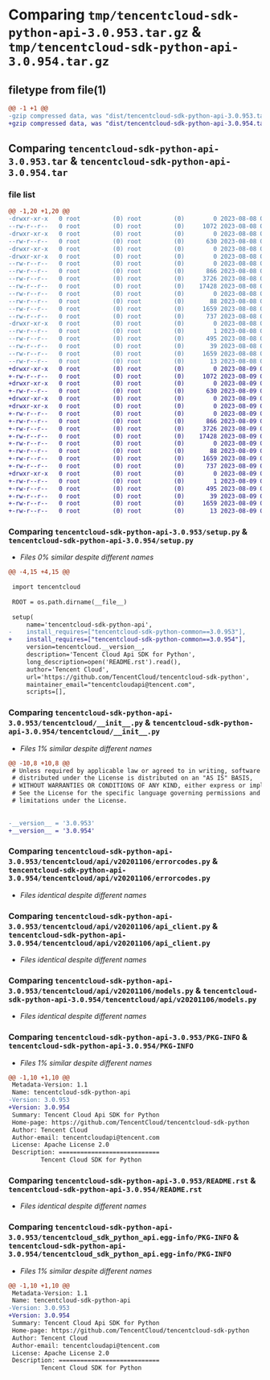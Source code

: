 # Comparing `tmp/tencentcloud-sdk-python-api-3.0.953.tar.gz` & `tmp/tencentcloud-sdk-python-api-3.0.954.tar.gz`

## filetype from file(1)

```diff
@@ -1 +1 @@
-gzip compressed data, was "dist/tencentcloud-sdk-python-api-3.0.953.tar", last modified: Tue Aug  8 00:17:34 2023, max compression
+gzip compressed data, was "dist/tencentcloud-sdk-python-api-3.0.954.tar", last modified: Wed Aug  9 00:17:48 2023, max compression
```

## Comparing `tencentcloud-sdk-python-api-3.0.953.tar` & `tencentcloud-sdk-python-api-3.0.954.tar`

### file list

```diff
@@ -1,20 +1,20 @@
-drwxr-xr-x   0 root         (0) root         (0)        0 2023-08-08 00:17:34.000000 tencentcloud-sdk-python-api-3.0.953/
--rw-r--r--   0 root         (0) root         (0)     1072 2023-08-08 00:17:34.000000 tencentcloud-sdk-python-api-3.0.953/setup.py
-drwxr-xr-x   0 root         (0) root         (0)        0 2023-08-08 00:17:34.000000 tencentcloud-sdk-python-api-3.0.953/tencentcloud/
--rw-r--r--   0 root         (0) root         (0)      630 2023-08-08 00:17:34.000000 tencentcloud-sdk-python-api-3.0.953/tencentcloud/__init__.py
-drwxr-xr-x   0 root         (0) root         (0)        0 2023-08-08 00:17:34.000000 tencentcloud-sdk-python-api-3.0.953/tencentcloud/api/
-drwxr-xr-x   0 root         (0) root         (0)        0 2023-08-08 00:17:34.000000 tencentcloud-sdk-python-api-3.0.953/tencentcloud/api/v20201106/
--rw-r--r--   0 root         (0) root         (0)        0 2023-08-08 00:17:34.000000 tencentcloud-sdk-python-api-3.0.953/tencentcloud/api/v20201106/__init__.py
--rw-r--r--   0 root         (0) root         (0)      866 2023-08-08 00:17:34.000000 tencentcloud-sdk-python-api-3.0.953/tencentcloud/api/v20201106/errorcodes.py
--rw-r--r--   0 root         (0) root         (0)     3726 2023-08-08 00:17:34.000000 tencentcloud-sdk-python-api-3.0.953/tencentcloud/api/v20201106/api_client.py
--rw-r--r--   0 root         (0) root         (0)    17428 2023-08-08 00:17:34.000000 tencentcloud-sdk-python-api-3.0.953/tencentcloud/api/v20201106/models.py
--rw-r--r--   0 root         (0) root         (0)        0 2023-08-08 00:17:34.000000 tencentcloud-sdk-python-api-3.0.953/tencentcloud/api/__init__.py
--rw-r--r--   0 root         (0) root         (0)       88 2023-08-08 00:17:34.000000 tencentcloud-sdk-python-api-3.0.953/setup.cfg
--rw-r--r--   0 root         (0) root         (0)     1659 2023-08-08 00:17:34.000000 tencentcloud-sdk-python-api-3.0.953/PKG-INFO
--rw-r--r--   0 root         (0) root         (0)      737 2023-08-08 00:17:34.000000 tencentcloud-sdk-python-api-3.0.953/README.rst
-drwxr-xr-x   0 root         (0) root         (0)        0 2023-08-08 00:17:34.000000 tencentcloud-sdk-python-api-3.0.953/tencentcloud_sdk_python_api.egg-info/
--rw-r--r--   0 root         (0) root         (0)        1 2023-08-08 00:17:34.000000 tencentcloud-sdk-python-api-3.0.953/tencentcloud_sdk_python_api.egg-info/dependency_links.txt
--rw-r--r--   0 root         (0) root         (0)      495 2023-08-08 00:17:34.000000 tencentcloud-sdk-python-api-3.0.953/tencentcloud_sdk_python_api.egg-info/SOURCES.txt
--rw-r--r--   0 root         (0) root         (0)       39 2023-08-08 00:17:34.000000 tencentcloud-sdk-python-api-3.0.953/tencentcloud_sdk_python_api.egg-info/requires.txt
--rw-r--r--   0 root         (0) root         (0)     1659 2023-08-08 00:17:34.000000 tencentcloud-sdk-python-api-3.0.953/tencentcloud_sdk_python_api.egg-info/PKG-INFO
--rw-r--r--   0 root         (0) root         (0)       13 2023-08-08 00:17:34.000000 tencentcloud-sdk-python-api-3.0.953/tencentcloud_sdk_python_api.egg-info/top_level.txt
+drwxr-xr-x   0 root         (0) root         (0)        0 2023-08-09 00:17:48.000000 tencentcloud-sdk-python-api-3.0.954/
+-rw-r--r--   0 root         (0) root         (0)     1072 2023-08-09 00:17:48.000000 tencentcloud-sdk-python-api-3.0.954/setup.py
+drwxr-xr-x   0 root         (0) root         (0)        0 2023-08-09 00:17:48.000000 tencentcloud-sdk-python-api-3.0.954/tencentcloud/
+-rw-r--r--   0 root         (0) root         (0)      630 2023-08-09 00:17:48.000000 tencentcloud-sdk-python-api-3.0.954/tencentcloud/__init__.py
+drwxr-xr-x   0 root         (0) root         (0)        0 2023-08-09 00:17:48.000000 tencentcloud-sdk-python-api-3.0.954/tencentcloud/api/
+drwxr-xr-x   0 root         (0) root         (0)        0 2023-08-09 00:17:48.000000 tencentcloud-sdk-python-api-3.0.954/tencentcloud/api/v20201106/
+-rw-r--r--   0 root         (0) root         (0)        0 2023-08-09 00:17:48.000000 tencentcloud-sdk-python-api-3.0.954/tencentcloud/api/v20201106/__init__.py
+-rw-r--r--   0 root         (0) root         (0)      866 2023-08-09 00:17:48.000000 tencentcloud-sdk-python-api-3.0.954/tencentcloud/api/v20201106/errorcodes.py
+-rw-r--r--   0 root         (0) root         (0)     3726 2023-08-09 00:17:48.000000 tencentcloud-sdk-python-api-3.0.954/tencentcloud/api/v20201106/api_client.py
+-rw-r--r--   0 root         (0) root         (0)    17428 2023-08-09 00:17:48.000000 tencentcloud-sdk-python-api-3.0.954/tencentcloud/api/v20201106/models.py
+-rw-r--r--   0 root         (0) root         (0)        0 2023-08-09 00:17:48.000000 tencentcloud-sdk-python-api-3.0.954/tencentcloud/api/__init__.py
+-rw-r--r--   0 root         (0) root         (0)       88 2023-08-09 00:17:48.000000 tencentcloud-sdk-python-api-3.0.954/setup.cfg
+-rw-r--r--   0 root         (0) root         (0)     1659 2023-08-09 00:17:48.000000 tencentcloud-sdk-python-api-3.0.954/PKG-INFO
+-rw-r--r--   0 root         (0) root         (0)      737 2023-08-09 00:17:48.000000 tencentcloud-sdk-python-api-3.0.954/README.rst
+drwxr-xr-x   0 root         (0) root         (0)        0 2023-08-09 00:17:48.000000 tencentcloud-sdk-python-api-3.0.954/tencentcloud_sdk_python_api.egg-info/
+-rw-r--r--   0 root         (0) root         (0)        1 2023-08-09 00:17:48.000000 tencentcloud-sdk-python-api-3.0.954/tencentcloud_sdk_python_api.egg-info/dependency_links.txt
+-rw-r--r--   0 root         (0) root         (0)      495 2023-08-09 00:17:48.000000 tencentcloud-sdk-python-api-3.0.954/tencentcloud_sdk_python_api.egg-info/SOURCES.txt
+-rw-r--r--   0 root         (0) root         (0)       39 2023-08-09 00:17:48.000000 tencentcloud-sdk-python-api-3.0.954/tencentcloud_sdk_python_api.egg-info/requires.txt
+-rw-r--r--   0 root         (0) root         (0)     1659 2023-08-09 00:17:48.000000 tencentcloud-sdk-python-api-3.0.954/tencentcloud_sdk_python_api.egg-info/PKG-INFO
+-rw-r--r--   0 root         (0) root         (0)       13 2023-08-09 00:17:48.000000 tencentcloud-sdk-python-api-3.0.954/tencentcloud_sdk_python_api.egg-info/top_level.txt
```

### Comparing `tencentcloud-sdk-python-api-3.0.953/setup.py` & `tencentcloud-sdk-python-api-3.0.954/setup.py`

 * *Files 0% similar despite different names*

```diff
@@ -4,15 +4,15 @@
 
 import tencentcloud
 
 ROOT = os.path.dirname(__file__)
 
 setup(
     name='tencentcloud-sdk-python-api',
-    install_requires=["tencentcloud-sdk-python-common==3.0.953"],
+    install_requires=["tencentcloud-sdk-python-common==3.0.954"],
     version=tencentcloud.__version__,
     description='Tencent Cloud Api SDK for Python',
     long_description=open('README.rst').read(),
     author='Tencent Cloud',
     url='https://github.com/TencentCloud/tencentcloud-sdk-python',
     maintainer_email="tencentcloudapi@tencent.com",
     scripts=[],
```

### Comparing `tencentcloud-sdk-python-api-3.0.953/tencentcloud/__init__.py` & `tencentcloud-sdk-python-api-3.0.954/tencentcloud/__init__.py`

 * *Files 1% similar despite different names*

```diff
@@ -10,8 +10,8 @@
 # Unless required by applicable law or agreed to in writing, software
 # distributed under the License is distributed on an "AS IS" BASIS,
 # WITHOUT WARRANTIES OR CONDITIONS OF ANY KIND, either express or implied.
 # See the License for the specific language governing permissions and
 # limitations under the License.
 
 
-__version__ = '3.0.953'
+__version__ = '3.0.954'
```

### Comparing `tencentcloud-sdk-python-api-3.0.953/tencentcloud/api/v20201106/errorcodes.py` & `tencentcloud-sdk-python-api-3.0.954/tencentcloud/api/v20201106/errorcodes.py`

 * *Files identical despite different names*

### Comparing `tencentcloud-sdk-python-api-3.0.953/tencentcloud/api/v20201106/api_client.py` & `tencentcloud-sdk-python-api-3.0.954/tencentcloud/api/v20201106/api_client.py`

 * *Files identical despite different names*

### Comparing `tencentcloud-sdk-python-api-3.0.953/tencentcloud/api/v20201106/models.py` & `tencentcloud-sdk-python-api-3.0.954/tencentcloud/api/v20201106/models.py`

 * *Files identical despite different names*

### Comparing `tencentcloud-sdk-python-api-3.0.953/PKG-INFO` & `tencentcloud-sdk-python-api-3.0.954/PKG-INFO`

 * *Files 1% similar despite different names*

```diff
@@ -1,10 +1,10 @@
 Metadata-Version: 1.1
 Name: tencentcloud-sdk-python-api
-Version: 3.0.953
+Version: 3.0.954
 Summary: Tencent Cloud Api SDK for Python
 Home-page: https://github.com/TencentCloud/tencentcloud-sdk-python
 Author: Tencent Cloud
 Author-email: tencentcloudapi@tencent.com
 License: Apache License 2.0
 Description: ============================
         Tencent Cloud SDK for Python
```

### Comparing `tencentcloud-sdk-python-api-3.0.953/README.rst` & `tencentcloud-sdk-python-api-3.0.954/README.rst`

 * *Files identical despite different names*

### Comparing `tencentcloud-sdk-python-api-3.0.953/tencentcloud_sdk_python_api.egg-info/PKG-INFO` & `tencentcloud-sdk-python-api-3.0.954/tencentcloud_sdk_python_api.egg-info/PKG-INFO`

 * *Files 1% similar despite different names*

```diff
@@ -1,10 +1,10 @@
 Metadata-Version: 1.1
 Name: tencentcloud-sdk-python-api
-Version: 3.0.953
+Version: 3.0.954
 Summary: Tencent Cloud Api SDK for Python
 Home-page: https://github.com/TencentCloud/tencentcloud-sdk-python
 Author: Tencent Cloud
 Author-email: tencentcloudapi@tencent.com
 License: Apache License 2.0
 Description: ============================
         Tencent Cloud SDK for Python
```

